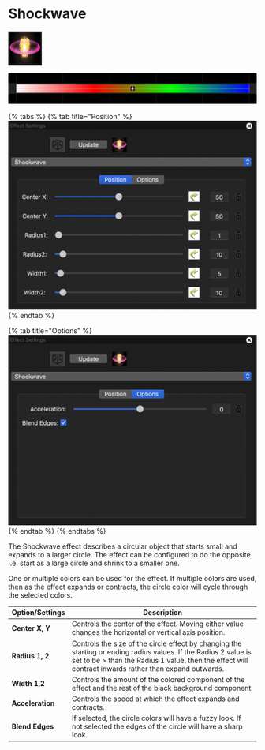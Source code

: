 # Shockwave

![Icon](<../../.gitbook/assets/image (181).png>)

![Sequencer Grid](<../../.gitbook/assets/image (764).png>)

{% tabs %}
{% tab title="Position" %}
![](<../../.gitbook/assets/image (343) (1).png>)
{% endtab %}

{% tab title="Options" %}
![](<../../.gitbook/assets/image (509).png>)
{% endtab %}
{% endtabs %}

The Shockwave effect describes a circular object that starts small and expands to a larger circle. The effect can be configured to do the opposite i.e. start as a large circle and shrink to a smaller one.

One or multiple colors can be used for the effect. If multiple colors are used, then as the effect expands or contracts, the circle color will cycle through the selected colors.

| Option/Settings  | Description                                                                                                                                                                                                               |
| ---------------- | ------------------------------------------------------------------------------------------------------------------------------------------------------------------------------------------------------------------------- |
| **Center X, Y**  | Controls the center of the effect. Moving either value changes the horizontal or vertical axis position.                                                                                                                  |
| **Radius 1, 2**  | Controls the size of the circle effect by changing the starting or ending radius values. If the Radius 2 value is set to be > than the Radius 1 value, then the effect will contract inwards rather than expand outwards. |
| **Width 1,2**    | Controls the amount of the colored component of the effect and the rest of the black background component.                                                                                                                |
| **Acceleration** | Controls the speed at which the effect expands and contracts.                                                                                                                                                             |
| **Blend Edges**  | If selected, the circle colors will have a fuzzy look. If not selected the edges of the circle will have a sharp look.                                                                                                    |
